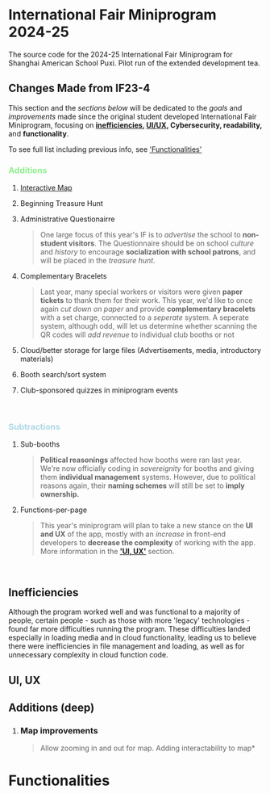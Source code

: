 # International Fair Miniprogram 2024-25
The source code for the 2024-25 International Fair Miniprogram for Shanghai American School Puxi. Pilot run of the extended development tea.

## Changes Made from IF23-4
This section and the *sections below* will be dedicated to the *goals* and *improvements* made since the original student developed International Fair Miniprogram, focusing on **[inefficiencies](#inefficiencies), [UI/UX](#ui-ux), Cybersecurity, readability,** and **functionality**.

To see full list including previous info, see ['Functionalities'](#functionalities)

### <p style = "color: lightgreen"> Additions </p>
1. [Interactive Map](#interactive-map)
2. Beginning Treasure Hunt
3. Administrative Questionairre
     
    > One large focus of this year's IF is to *advertise* the school to **non-student visitors**. The Questionnaire should be on 
    > school *culture* and *history* to encourage **socialization with school patrons**, and will be placed in the *treasure hunt*.

4. Complementary Bracelets
       
    > Last year, many special workers or visitors were given **paper tickets** to thank them for their work. This year, we'd like to
    > once again *cut down on paper* and provide **complementary bracelets** with a set charge, connected to a *seperate* system.
    > A seperate system, although odd, will let us determine whether scanning the QR codes will *add revenue* to individual club
    > booths or not
   
5. Cloud/better storage for large files (Advertisements, media, introductory materials)
6. Booth search/sort system
7. Club-sponsored quizzes in miniprogram events

<br>

### <p style = "color: lightblue"> Subtractions </p>
1. Sub-booths

    > **Political reasonings** affected how booths were ran last year. We're now officially coding in *sovereignity* for booths and 
    > giving them **individual management** systems. However, due to political reasons again, their **naming schemes** will still 
    > be set to **imply ownership.**

2. Functions-per-page
    
    > This year's miniprogram will plan to take a new stance on the **UI and UX** of the app, mostly with an *increase* in 
    > front-end developers to **decrease the complexity** of working with the app. More information in the **['UI, UX'](#ui-ux)**
    > section.

<br>

## Inefficiencies
Although the program worked well and was functional to a majority of people, certain people - such as those with more 'legacy' technologies - found far more difficulties running the program. These difficulties landed especially in loading media and in cloud functionality, leading us to believe there were inefficiencies in file management and loading, as well as for unnecessary complexity in cloud function code.

## UI, UX


## Additions (deep)

1. ### Map improvements
   > Allow zooming in and out for map.
   > Adding interactability to map* 

# Functionalities

